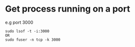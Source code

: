 # Get process running on a port
e.g port 3000
```
sudo lsof -t -i:3000
OR
sudo fuser -n tcp -k 3000
```


